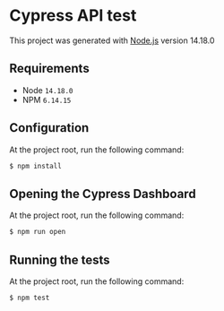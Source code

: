 # Cypress API test

This project was generated with [Node.js](https://github.com/angular/angular-cli) version 14.18.0

## Requirements
* Node `14.18.0`
* NPM `6.14.15`

## Configuration
At the project root, run the following command:

```bash
$ npm install
```

## Opening the Cypress Dashboard
At the project root, run the following command:

```bash
$ npm run open
```

## Running the tests
At the project root, run the following command:

```bash
$ npm test
```